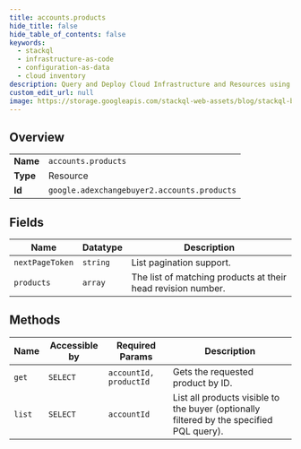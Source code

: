 ```yaml
---
title: accounts.products
hide_title: false
hide_table_of_contents: false
keywords:
  - stackql
  - infrastructure-as-code
  - configuration-as-data
  - cloud inventory
description: Query and Deploy Cloud Infrastructure and Resources using SQL
custom_edit_url: null
image: https://storage.googleapis.com/stackql-web-assets/blog/stackql-blog-post-featured-image.png
---
```

  
    

## Overview
<table><tbody>
<tr><td><b>Name</b></td><td><code>accounts.products</code></td></tr>
<tr><td><b>Type</b></td><td>Resource</td></tr>
<tr><td><b>Id</b></td><td><code>google.adexchangebuyer2.accounts.products</code></td></tr>
</tbody></table>

## Fields
| Name | Datatype | Description |
| ---- | -------- | ----------- |
| `nextPageToken` | `string` | List pagination support. |
| `products` | `array` | The list of matching products at their head revision number. |
## Methods
| Name | Accessible by | Required Params | Description |
| ---- | ------------- | --------------- | ----------- |
| `get` | `SELECT` | `accountId, productId` | Gets the requested product by ID. |
| `list` | `SELECT` | `accountId` | List all products visible to the buyer (optionally filtered by the specified PQL query). |
